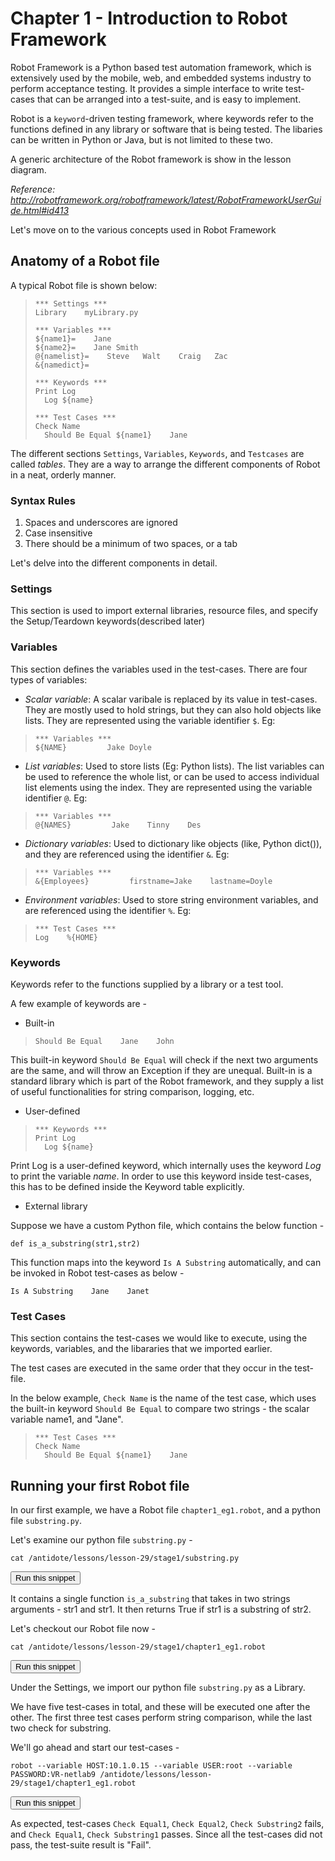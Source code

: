 # Chapter 1 - Introduction to Robot Framework

Robot Framework is a Python based test automation framework, which is extensively used by the mobile, web, and embedded systems industry to perform acceptance testing. It provides a simple interface to write test-cases that can be arranged into a test-suite, and is easy to implement.

Robot is a `keyword`-driven testing framework, where keywords refer to the functions defined in any library or software that is being tested. The libaries can be written in Python or Java, but is not limited to these two.

A generic architecture of the Robot framework is show in the lesson diagram.


*Reference: http://robotframework.org/robotframework/latest/RobotFrameworkUserGuide.html#id413* 

Let's move on to the various concepts used in Robot Framework

## Anatomy of a Robot file
A typical Robot file is shown below:
>```
>*** Settings ***
>Library    myLibrary.py
>
>*** Variables ***
>${name1}=    Jane
>${name2}=    Jane Smith
>@{namelist}=    Steve   Walt    Craig   Zac
>&{namedict}=   
> 
>*** Keywords ***
>Print Log
>   Log ${name}
>
>*** Test Cases ***
>Check Name
>   Should Be Equal ${name1}    Jane 
>```

The different sections `Settings`, `Variables`, `Keywords`, and `Testcases` are called *tables*. They are a way to arrange the different components of Robot in a neat, orderly manner.

### Syntax Rules
1. Spaces and underscores are ignored
2. Case insensitive
3. There should be a minimum of two spaces, or a tab

Let's delve into the different components in detail.
### Settings
This section is used to import external libraries, resource files, and specify the Setup/Teardown keywords(described later)

### Variables
This section defines the variables used in the test-cases. There are four types of variables:

* *Scalar variable*: A scalar varibale is replaced by its value in test-cases. They are mostly used to hold strings, but they can also hold objects like lists. They are represented using the variable identifier `$`. Eg:
>```
>*** Variables ***
>${NAME}         Jake Doyle
>```

* *List variables*: Used to store lists (Eg: Python lists). The list variables can be used to reference the whole list, or can be used to access individual list elements using the index. They are represented using the variable identifier `@`. Eg:
>```
>*** Variables ***
>@{NAMES}         Jake    Tinny    Des
>```

*   *Dictionary variables*: Used to dictionary like objects (like, Python dict()), and they are referenced using the identifier `&`. Eg:

>```
>*** Variables ***
>&{Employees}         firstname=Jake    lastname=Doyle
>```

* *Environment variables*: Used to store string environment variables, and are referenced using the identifier `%`. Eg:
>```
>*** Test Cases ***
>Log    %{HOME}
>```


### Keywords
Keywords refer to the functions supplied by a library or a test tool. 


A few example of keywords are -
+ Built-in
>```
>Should Be Equal    Jane    John
>```
This built-in keyword `Should Be Equal` will check if the next two arguments are the same, and will throw an Exception if they are unequal. Built-in is a standard library which is part of the Robot framework, and they supply a list of useful functionalities for string comparison, logging, etc.

+ User-defined
>```
>*** Keywords ***
>Print Log
>   Log ${name}
>```

Print Log is a user-defined keyword, which internally uses the keyword *Log* to print the variable *name*. In order to use this keyword inside test-cases, this has to be defined inside the Keyword table explicitly.

+ External library

Suppose we have a custom Python file, which contains the below function -
```
def is_a_substring(str1,str2)
```
This function maps into the keyword `Is A Substring` automatically, and can be invoked in Robot test-cases as below -
```
Is A Substring    Jane    Janet
```
### Test Cases
This section contains the test-cases we would like to execute, using the keywords, variables, and the libararies that we imported earlier.

The test cases are executed in the same order that they occur in the test-file.

In the below example, `Check Name` is the name of the test case, which uses the built-in keyword `Should Be Equal` to compare two strings - the scalar variable name1, and "Jane".

>```
>*** Test Cases ***
>Check Name
>   Should Be Equal ${name1}    Jane 
>```

## Running your first Robot file

In our first example, we have a Robot file `chapter1_eg1.robot`, and a python file `substring.py`.

Let's examine our python file `substring.py` -
```
cat /antidote/lessons/lesson-29/stage1/substring.py
```
<button type="button" class="btn btn-primary btn-sm" onclick="runSnippetInTab('linux1', 10)">Run this snippet</button>

It contains a single function `is_a_substring` that takes in two strings arguments - str1 and str1. It then returns True if str1 is a substring of str2.

Let's checkout our Robot file now - 
```
cat /antidote/lessons/lesson-29/stage1/chapter1_eg1.robot
```
<button type="button" class="btn btn-primary btn-sm" onclick="runSnippetInTab('linux1', 11)">Run this snippet</button>

Under the Settings, we import our python file `substring.py` as a Library.

We have five test-cases in total, and these will be executed one after the other. The first three test cases perform string comparison, while the last two check for substring.

We'll go ahead and start our test-cases - 
```
robot --variable HOST:10.1.0.15 --variable USER:root --variable PASSWORD:VR-netlab9 /antidote/lessons/lesson-29/stage1/chapter1_eg1.robot
```
<button type="button" class="btn btn-primary btn-sm" onclick="runSnippetInTab('linux1', 12)">Run this snippet</button>

As expected, test-cases `Check Equal1`, `Check Equal2`, `Check Substring2` fails, and `Check Equal1`, `Check Substring1` passes. Since all the test-cases did not pass, the test-suite result is "Fail".